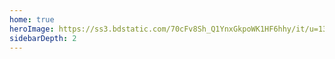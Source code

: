 ```yaml
---
home: true
heroImage: https://ss3.bdstatic.com/70cFv8Sh_Q1YnxGkpoWK1HF6hhy/it/u=1328564313,1660490118&fm=26&gp=0.jpg
sidebarDepth: 2
---
```

